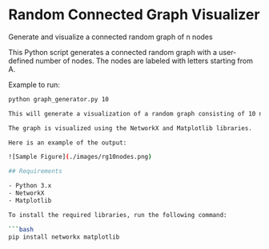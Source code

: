 # Random Connected Graph Visualizer
Generate and visualize a connected random graph of n nodes

This Python script generates a connected random graph with a user-defined number of nodes. The nodes are labeled with letters starting from A. 

Example to run: 
```bash
python graph_generator.py 10

This will generate a visualization of a random graph consisting of 10 nodes, labeled A, B, C, etc. 

The graph is visualized using the NetworkX and Matplotlib libraries.

Here is an example of the output:

![Sample Figure](./images/rg10nodes.png)

## Requirements

- Python 3.x
- NetworkX
- Matplotlib

To install the required libraries, run the following command:

```bash
pip install networkx matplotlib


